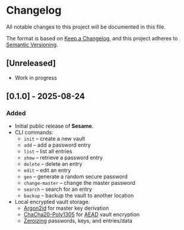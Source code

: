 # Changelog

All notable changes to this project will be documented in this file.

The format is based on [Keep a Changelog](https://keepachangelog.com/en/1.1.0/),
and this project adheres to [Semantic Versioning](https://semver.org/spec/v2.0.0.html).

## [Unreleased]

- Work in progress

## [0.1.0] - 2025-08-24

### Added

- Initial public release of **Sesame**.
- CLI commands:
  - `init` – create a new vault
  - `add` – add a password entry
  - `list` – list all entries
  - `show` – retrieve a password entry
  - `delete` – delete an entry
  - `edit` – edit an entry
  - `gen` – generate a random secure password
  - `change-master` – change the master password
  - `search` – search for an entry
  - `backup` – backup the vault to another location
- Local encrypted vault storage.
  - [Argon2id](https://en.wikipedia.org/wiki/Argon2) for master key derivation
  - [ChaCha20-Poly1305](https://en.wikipedia.org/wiki/ChaCha20-Poly1305) for [AEAD](https://en.wikipedia.org/wiki/Authenticated_encryption) vault encryption
  - [Zeroizing](https://docs.rs/zeroize/latest/zeroize/struct.Zeroizing.html) passwords, keys, and entries/data
